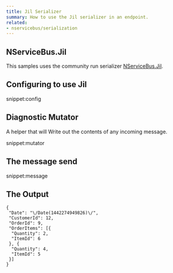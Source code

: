 ```yaml
---
title: Jil Serializer
summary: How to use the Jil serializer in an endpoint.
related:
- nservicebus/serialization
---
```


## NServiceBus.Jil

This samples uses the community run serializer [NServiceBus.Jil](https://github.com/SimonCropp/NServiceBus.Jil).


## Configuring to use Jil

snippet:config


## Diagnostic Mutator

A helper that will Write out the contents of any incoming message.

snippet:mutator


## The message send

snippet:message
  

## The Output

```
{
 "Date": "\/Date(1442274949826)\/",
 "CustomerId": 12,
 "OrderId": 9,
 "OrderItems": [{
  "Quantity": 2,
  "ItemId": 6
 }, {
  "Quantity": 4,
  "ItemId": 5
 }]
}
```
